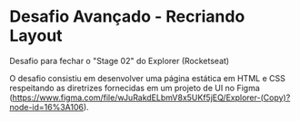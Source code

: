 # Desafio Avançado - Recriando Layout
Desafio para fechar o "Stage 02" do Explorer (Rocketseat)

O desafio consistiu em desenvolver uma página estática em HTML e CSS respeitando as diretrizes fornecidas em um projeto de UI no Figma (https://www.figma.com/file/wJuRakdELbmV8x5UKf5jEQ/Explorer-(Copy)?node-id=16%3A106).

